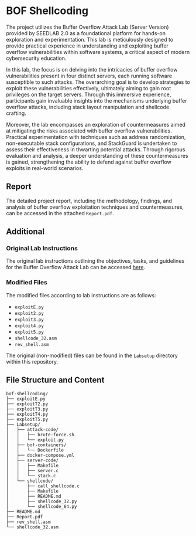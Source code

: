 # BOF Shellcoding
The project utilizes the Buffer Overflow Attack Lab (Server Version) provided by SEEDLAB 2.0 as a foundational platform for hands-on exploration and experimentation. This lab is meticulously designed to provide practical experience in understanding and exploiting buffer overflow vulnerabilities within software systems, a critical aspect of modern cybersecurity education.

In this lab, the focus is on delving into the intricacies of buffer overflow vulnerabilities present in four distinct servers, each running software susceptible to such attacks. The overarching goal is to develop strategies to exploit these vulnerabilities effectively, ultimately aiming to gain root privileges on the target servers. Through this immersive experience, participants gain invaluable insights into the mechanisms underlying buffer overflow attacks, including stack layout manipulation and shellcode crafting.

Moreover, the lab encompasses an exploration of countermeasures aimed at mitigating the risks associated with buffer overflow vulnerabilities. Practical experimentation with techniques such as address randomization, non-executable stack configurations, and StackGuard is undertaken to assess their effectiveness in thwarting potential attacks. Through rigorous evaluation and analysis, a deeper understanding of these countermeasures is gained, strengthening the ability to defend against buffer overflow exploits in real-world scenarios.

## Report
The detailed project report, including the methodology, findings, and analysis of buffer overflow exploitation techniques and countermeasures, can be accessed in the attached `Report.pdf`.

## Additional

### Original Lab Instructions
The original lab instructions outlining the objectives, tasks, and guidelines for the Buffer Overflow Attack Lab can be accessed [here](https://seedsecuritylabs.org/Labs_20.04/Software/Buffer_Overflow_Server/).

### Modified Files
The modified files according to lab instructions are as follows:
- `exploitE.py`
- `exploit2.py`
- `exploit3.py`
- `exploit4.py`
- `exploit5.py`
- `shellcode_32.asm`
- `rev_shell.asm`
  
The original (non-modified) files can be found in the `Labsetup` directory within this repository.

## File Structure and Content
```
bof-shellcoding/
├── exploitE.py
├── exploitT2.py
├── exploitT3.py
├── exploitT4.py
├── exploitT5.py
├── Labsetup/
│   ├── attack-code/
│   │   ├── brute-force.sh
│   │   └── exploit.py
│   ├── bof-containers/
│   │   └── Dockerfile
│   ├── docker-compose.yml
│   ├── server-code/
│   │   ├── Makefile
│   │   ├── server.c
│   │   └── stack.c
│   └── shellcode/
│       ├── call_shellcode.c
│       ├── Makefile
│       ├── README.md
│       ├── shellcode_32.py
│       └── shellcode_64.py
├── README.md
├── Report.pdf
├── rev_shell.asm
└── shellcode_32.asm
```
